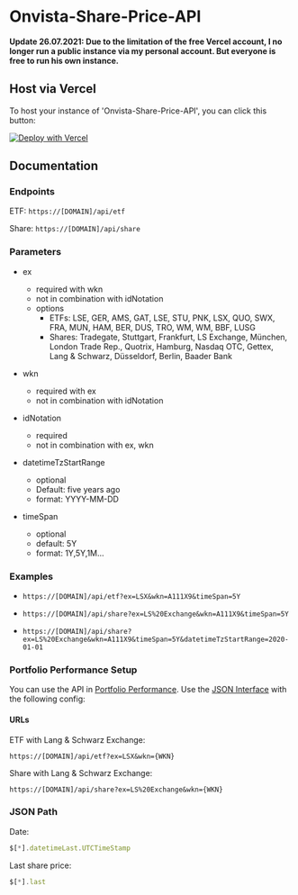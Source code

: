 # Onvista-Share-Price-API

__Update 26.07.2021: Due to the limitation of the free Vercel account, I no longer run a public instance via my personal account. But everyone is free to run his own instance.__

## Host via Vercel

To host your instance of 'Onvista-Share-Price-API', you can click this button:

[![Deploy with Vercel](https://vercel.com/button)](https://vercel.com/new/git/external?repository-url=https%3A%2F%2Fgithub.com%2FThisIsBenny%2FOnvista-Share-Price-API)

## Documentation

### Endpoints

ETF: ``` https://[DOMAIN]/api/etf ```

Share: ``` https://[DOMAIN]/api/share ```

### Parameters

* ex
  * required with wkn
  * not in combination with idNotation
  * options
    * ETFs: LSE, GER, AMS, GAT, LSE, STU, PNK, LSX, QUO, SWX, FRA, MUN, HAM, BER, DUS, TRO, WM, WM, BBF, LUSG
    * Shares: Tradegate, Stuttgart, Frankfurt, LS Exchange, München, London Trade Rep., Quotrix, Hamburg, Nasdaq OTC, Gettex, Lang &amp; Schwarz, Düsseldorf, Berlin, Baader Bank

* wkn
  * required with ex
  * not in combination with idNotation
* idNotation
  * required
  * not in combination with ex, wkn
* datetimeTzStartRange
  * optional
  * Default: five years ago
  * format: YYYY-MM-DD
* timeSpan
  * optional
  * default: 5Y
  * format: 1Y,5Y,1M...

### Examples

* ``` https://[DOMAIN]/api/etf?ex=LSX&wkn=A111X9&timeSpan=5Y ```

* ``` https://[DOMAIN]/api/share?ex=LS%20Exchange&wkn=A111X9&timeSpan=5Y ```

* ``` https://[DOMAIN]/api/share?ex=LS%20Exchange&wkn=A111X9&timeSpan=5Y&datetimeTzStartRange=2020-01-01 ```

### Portfolio Performance Setup

You can use the API in [Portfolio Performance](https://www.portfolio-performance.info/). Use the [JSON Interface](https://help.portfolio-performance.info/kursdaten_laden/#json) with the following config:

#### URLs

ETF with Lang & Schwarz Exchange:

``` https://[DOMAIN]/api/etf?ex=LSX&wkn={WKN} ```

Share with Lang & Schwarz Exchange:

``` https://[DOMAIN]/api/share?ex=LS%20Exchange&wkn={WKN} ```

### JSON Path

Date:

```js
$[*].datetimeLast.UTCTimeStamp
```

Last share price:

```js
$[*].last
```
